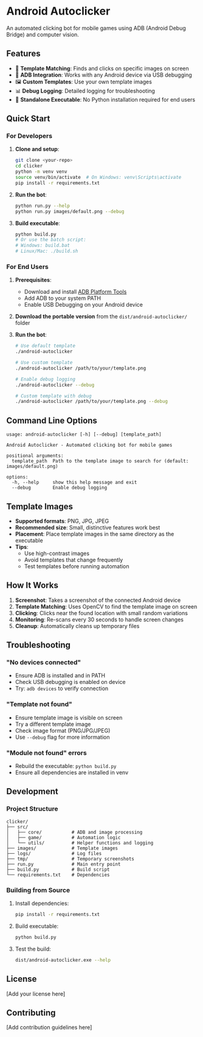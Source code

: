 # Android Autoclicker

An automated clicking bot for mobile games using ADB (Android Debug Bridge) and computer vision.

## Features

- 🎯 **Template Matching**: Finds and clicks on specific images on screen
- 📱 **ADB Integration**: Works with any Android device via USB debugging
- 🖼️ **Custom Templates**: Use your own template images
- 📊 **Debug Logging**: Detailed logging for troubleshooting
- 🚀 **Standalone Executable**: No Python installation required for end users

## Quick Start

### For Developers

1. **Clone and setup**:

   ```bash
   git clone <your-repo>
   cd clicker
   python -m venv venv
   source venv/bin/activate  # On Windows: venv\Scripts\activate
   pip install -r requirements.txt
   ```

2. **Run the bot**:

   ```bash
   python run.py --help
   python run.py images/default.png --debug
   ```

3. **Build executable**:
   ```bash
   python build.py
   # Or use the batch script:
   # Windows: build.bat
   # Linux/Mac: ./build.sh
   ```

### For End Users

1. **Prerequisites**:

   - Download and install [ADB Platform Tools](https://developer.android.com/studio/releases/platform-tools)
   - Add ADB to your system PATH
   - Enable USB Debugging on your Android device

2. **Download the portable version** from the `dist/android-autoclicker/` folder

3. **Run the bot**:

   ```bash
   # Use default template
   ./android-autoclicker

   # Use custom template
   ./android-autoclicker /path/to/your/template.png

   # Enable debug logging
   ./android-autoclicker --debug

   # Custom template with debug
   ./android-autoclicker /path/to/your/template.png --debug
   ```

## Command Line Options

```
usage: android-autoclicker [-h] [--debug] [template_path]

Android Autoclicker - Automated clicking bot for mobile games

positional arguments:
  template_path  Path to the template image to search for (default: images/default.png)

options:
  -h, --help     show this help message and exit
  --debug        Enable debug logging
```

## Template Images

- **Supported formats**: PNG, JPG, JPEG
- **Recommended size**: Small, distinctive features work best
- **Placement**: Place template images in the same directory as the executable
- **Tips**:
  - Use high-contrast images
  - Avoid templates that change frequently
  - Test templates before running automation

## How It Works

1. **Screenshot**: Takes a screenshot of the connected Android device
2. **Template Matching**: Uses OpenCV to find the template image on screen
3. **Clicking**: Clicks near the found location with small random variations
4. **Monitoring**: Re-scans every 30 seconds to handle screen changes
5. **Cleanup**: Automatically cleans up temporary files

## Troubleshooting

### "No devices connected"

- Ensure ADB is installed and in PATH
- Check USB debugging is enabled on device
- Try: `adb devices` to verify connection

### "Template not found"

- Ensure template image is visible on screen
- Try a different template image
- Check image format (PNG/JPG/JPEG)
- Use `--debug` flag for more information

### "Module not found" errors

- Rebuild the executable: `python build.py`
- Ensure all dependencies are installed in venv

## Development

### Project Structure

```
clicker/
├── src/
│   ├── core/           # ADB and image processing
│   ├── game/           # Automation logic
│   └── utils/          # Helper functions and logging
├── images/             # Template images
├── logs/               # Log files
├── tmp/                # Temporary screenshots
├── run.py              # Main entry point
├── build.py            # Build script
└── requirements.txt    # Dependencies
```

### Building from Source

1. Install dependencies:

   ```bash
   pip install -r requirements.txt
   ```

2. Build executable:

   ```bash
   python build.py
   ```

3. Test the build:
   ```bash
   dist/android-autoclicker.exe --help
   ```

## License

[Add your license here]

## Contributing

[Add contribution guidelines here]
